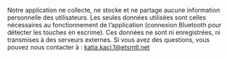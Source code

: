 Notre application ne collecte, ne stocke et ne partage aucune information personnelle des utilisateurs.
Les seules données utilisées sont celles nécessaires au fonctionnement de l’application (connexion Bluetooth pour détecter les touches en escrime).
Ces données ne sont ni enregistrées, ni transmises à des serveurs externes.
Si vous avez des questions, vous pouvez nous contacter à : katia.kaci.1@etsmtl.net